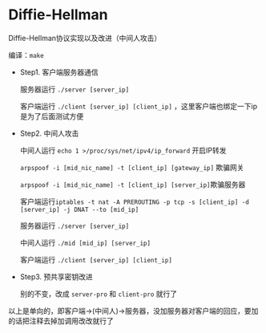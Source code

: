 # Diffie-Hellman
Diffie-Hellman协议实现以及改进（中间人攻击）

编译：`make`

-   Step1. 客户端服务器通信

    服务器运行 `./server [server_ip]`

    客户端运行 `./client [server_ip] [client_ip]` ，这里客户端也绑定一下ip是为了后面测试方便

-   Step2. 中间人攻击

    中间人运行 `echo 1 >/proc/sys/net/ipv4/ip_forward` 开启IP转发

    `arpspoof -i [mid_nic_name] -t [client_ip] [gateway_ip]` 欺骗网关

    `arpspoof -i [mid_nic_name] -t [client_ip] [server_ip]`欺骗服务器

    客户端运行`iptables -t nat -A PREROUTING -p tcp -s [client_ip] -d [server_ip] -j DNAT --to [mid_ip]`

    服务器运行 `./server [server_ip]`

    中间人运行 `./mid [mid_ip] [server_ip]`

    客户端运行 `./client [server_ip] [client_ip]`

-   Step3. 预共享密钥改进

    别的不变，改成 `server-pro` 和 `client-pro` 就行了

以上是单向的，即客户端->(中间人)->服务器，没加服务器对客户端的回应，要加的话把注释去掉加调用改改就行了